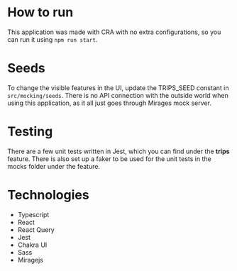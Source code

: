 # How to run

This application was made with CRA with no extra configurations, so you can run it using `npm run start`.

# Seeds

To change the visible features in the UI, update the TRIPS_SEED constant in `src/mocking/seeds`. There is no API connection with the outside world when using this application, as it all just goes through Mirages mock server.

# Testing

There are a few unit tests written in Jest, which you can find under the **trips** feature. There is also set up a faker to be used for the unit tests in the mocks folder under the feature.

# Technologies

- Typescript
- React
- React Query
- Jest
- Chakra UI
- Sass
- Miragejs
